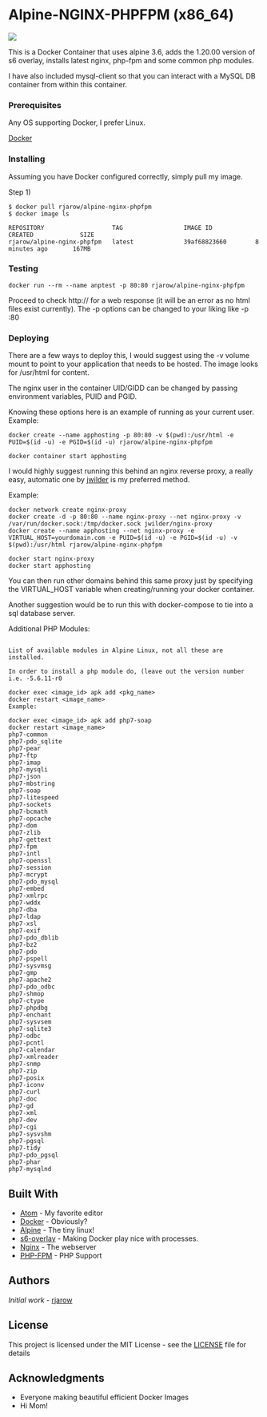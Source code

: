 # Alpine-NGINX-PHPFPM (x86_64)
[![](https://images.microbadger.com/badges/image/rjarow/alpine-nginx-phpfpm.svg)](https://microbadger.com/images/rjarow/alpine-nginx-phpfpm "Get your own image badge on microbadger.com")

This is a Docker Container that uses alpine 3.6, adds the 1.20.00 version of s6 overlay, installs latest nginx, php-fpm and some common php modules.

I have also included mysql-client so that you can interact with a MySQL DB container from within this container.


### Prerequisites

Any OS supporting Docker, I prefer Linux.

[Docker](https://www.docker.com/get-docker)


### Installing

Assuming you have Docker configured correctly, simply pull my image.

Step 1)

```
$ docker pull rjarow/alpine-nginx-phpfpm
$ docker image ls

REPOSITORY                   TAG                 IMAGE ID            CREATED             SIZE
rjarow/alpine-nginx-phpfpm   latest              39af68823660        8 minutes ago       167MB

```
### Testing

```
docker run --rm --name anptest -p 80:80 rjarow/alpine-nginx-phpfpm
```

Proceed to check http://<yourip> for a web response (it will be an error as no html files exist currently). The -p options can be changed to your liking like -p <desiredport>:80


### Deploying

There are a few ways to deploy this, I would suggest using the -v volume mount to point to your application that needs to be hosted. The image looks for /usr/html for content.

The nginx user in the container UID/GIDD can be changed by passing environment variables, PUID and PGID.

Knowing these options here is an example of running as your current user.
Example:

```
docker create --name apphosting -p 80:80 -v $(pwd):/usr/html -e PUID=$(id -u) -e PGID=$(id -u) rjarow/alpine-nginx-phpfpm

docker container start apphosting
```

I would highly suggest running this behind an nginx reverse proxy, a really easy, automatic one by [jwilder](https://github.com/jwilder/nginx-proxy) is my preferred method.

Example:
```
docker network create nginx-proxy
docker create -d -p 80:80 --name nginx-proxy --net nginx-proxy -v /var/run/docker.sock:/tmp/docker.sock jwilder/nginx-proxy
docker create --name apphosting --net nginx-proxy -e VIRTUAL_HOST=yourdomain.com -e PUID=$(id -u) -e PGID=$(id -u) -v $(pwd):/usr/html rjarow/alpine-nginx-phpfpm

docker start nginx-proxy
docker start apphosting

```
You can then run other domains behind this same proxy just by specifying the VIRTUAL_HOST variable when creating/running your docker container.

Another suggestion would be to run this with docker-compose to tie into a sql database server.

Additional PHP Modules:

```

List of available modules in Alpine Linux, not all these are installed.

In order to install a php module do, (leave out the version number i.e. -5.6.11-r0

docker exec <image_id> apk add <pkg_name>
docker restart <image_name>
Example:

docker exec <image_id> apk add php7-soap
docker restart <image_name>
php7-common
php7-pdo_sqlite
php7-pear
php7-ftp
php7-imap
php7-mysqli
php7-json
php7-mbstring
php7-soap
php7-litespeed
php7-sockets
php7-bcmath
php7-opcache
php7-dom
php7-zlib
php7-gettext
php7-fpm
php7-intl
php7-openssl
php7-session
php7-mcrypt
php7-pdo_mysql
php7-embed
php7-xmlrpc
php7-wddx
php7-dba
php7-ldap
php7-xsl
php7-exif
php7-pdo_dblib
php7-bz2
php7-pdo
php7-pspell
php7-sysvmsg
php7-gmp
php7-apache2
php7-pdo_odbc
php7-shmop
php7-ctype
php7-phpdbg
php7-enchant
php7-sysvsem
php7-sqlite3
php7-odbc
php7-pcntl
php7-calendar
php7-xmlreader
php7-snmp
php7-zip
php7-posix
php7-iconv
php7-curl
php7-doc
php7-gd
php7-xml
php7-dev
php7-cgi
php7-sysvshm
php7-pgsql
php7-tidy
php7-pdo_pgsql
php7-phar
php7-mysqlnd
```

## Built With

* [Atom](https://atom.io/) - My favorite editor
* [Docker](https://docker.com) - Obviously?
* [Alpine](alpinelinux.org) - The tiny linux!
* [s6-overlay](https://github.com/just-containers/s6-overlay) - Making Docker play nice with processes.
* [Nginx](https://nginx.org/) - The webserver
* [PHP-FPM](https://php-fpm.org/) - PHP Support

## Authors

*Initial work* - [rjarow](https://github.com/rjarow)

## License

This project is licensed under the MIT License - see the [LICENSE](LICENSE) file for details

## Acknowledgments

* Everyone making beautiful efficient Docker Images
* Hi Mom!
